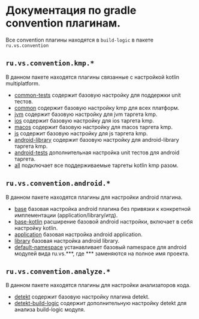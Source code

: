 # Документация по gradle convention плагинам.

Все convention плагины находятся в `build-logic` в пакете `ru.vs.convention`

## `ru.vs.convention.kmp.*`

В данном пакете находятся плагины связанные с настройкой kotlin multiplatform.

* [common-tests](../../build-logic/src/main/kotlin/ru/vs/convention/kmp/common-tests.gradle.kts) содержит базовую
  настройку для поддержки unit тестов.
* [common](../../build-logic/src/main/kotlin/ru/vs/convention/kmp/common.gradle.kts) содержит базовую настройку kmp для
  всех платформ.
* [jvm](../../build-logic/src/main/kotlin/ru/vs/convention/kmp/jvm.gradle.kts) содержит базовую настройку для jvm
  таргета kmp.
* [ios](../../build-logic/src/main/kotlin/ru/vs/convention/kmp/ios.gradle.kts) содержит базовую настройку для ios
  таргета kmp.
* [macos](../../build-logic/src/main/kotlin/ru/vs/convention/kmp/macos.gradle.kts) содержит базовую настройку для macos
  таргета kmp.
* [js](../../build-logic/src/main/kotlin/ru/vs/convention/kmp/js.gradle.kts) содержит базовую настройку для js
  таргета kmp.
* [android-library](../../build-logic/src/main/kotlin/ru/vs/convention/kmp/android-library.gradle.kts) содержит базовую
  настройку для android-library таргета kmp.
* [android-tests](../../build-logic/src/main/kotlin/ru/vs/convention/kmp/android-tests.gradle.kts) дополнительная
  настройка unit тестов для android таргета.
* [all](../../build-logic/src/main/kotlin/ru/vs/convention/kmp/all.gradle.kts) подключает все поддерживаемые таргеты
  kotlin kmp разом.

## `ru.vs.convention.android.*`

В данном пакете находятся плагины для настройки android плагина.

* [base](../../build-logic/src/main/kotlin/ru/vs/convention/android/base.gradle.kts) базовая настройка android плагина
  без привязки к конкретной имплементации (application/library/итд).
* [base-kotlin](../../build-logic/src/main/kotlin/ru/vs/convention/android/base-kotlin.gradle.kts) расширение базовой
  android настройки, включает в себя настройку kotlin.
* [application](../../build-logic/src/main/kotlin/ru/vs/convention/android/application.gradle.kts) базовая настройка
  android application.
* [library](../../build-logic/src/main/kotlin/ru/vs/convention/android/library.gradle.kts) базовая настройка android
  library.
* [default-namespace](../../build-logic/src/main/kotlin/ru/vs/convention/android/default-namespace.gradle.kts)
  устанавливает базовый namespace для android модулей вида ru.vs.***, где *** заменяются на полное имя проекта.

## `ru.vs.convention.analyze.*`

В данном пакете находятся плагины для настройки анализаторов кода.

* [detekt](../../build-logic/src/main/kotlin/ru/vs/convention/analyze/detekt.gradle.kts) содержит базовую настройку
  плагина detekt.
* [detekt-build-logic](../../build-logic/src/main/kotlin/ru/vs/convention/analyze/detekt-build-logic.gradle.kts)
  содержит дополнительную настройку detekt для анализа build-logic модуля.
